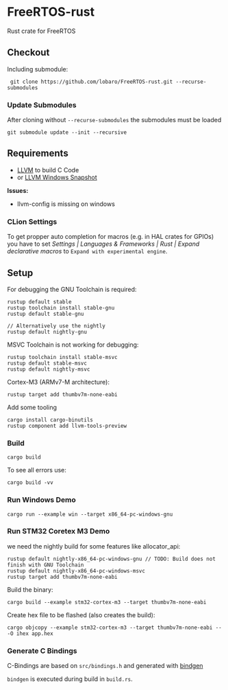 # FreeRTOS-rust
Rust crate for FreeRTOS

## Checkout

Including submodule:

     git clone https://github.com/lobaro/FreeRTOS-rust.git --recurse-submodules

### Update Submodules

After cloning without `--recurse-submodules` the submodules must be loaded

    git submodule update --init --recursive

## Requirements

* [LLVM](https://releases.llvm.org/download.html) to build C Code
* or [LLVM Windows Snapshot](http://llvm.org/builds/)

**Issues:**

* llvm-config is missing on windows

### CLion Settings

To get propper auto completion for macros (e.g. in HAL crates for GPIOs) you have to set
*Settings | Languages & Frameworks | Rust | Expand declarative macros* to `Expand with experimental engine`.

## Setup

For debugging the GNU Toolchain is required:

    rustup default stable
    rustup toolchain install stable-gnu
    rustup default stable-gnu
    
    // Alternatively use the nightly
    rustup default nightly-gnu
    
MSVC Toolchain is not working for debugging:

    rustup toolchain install stable-msvc
    rustup default stable-msvc
    rustup default nightly-msvc
    
Cortex-M3 (ARMv7-M architecture):

    rustup target add thumbv7m-none-eabi
    
    
Add some tooling

    cargo install cargo-binutils
    rustup component add llvm-tools-preview

### Build

    cargo build
    
To see all errors use:

    cargo build -vv

### Run Windows Demo

    cargo run --example win --target x86_64-pc-windows-gnu
    
### Run STM32 Coretex M3 Demo

we need the nightly build for some features like allocator_api:

    rustup default nightly-x86_64-pc-windows-gnu // TODO: Build does not finish with GNU Toolchain
    rustup default nightly-x86_64-pc-windows-msvc
    rustup target add thumbv7m-none-eabi
    
Build the binary:

    cargo build --example stm32-cortex-m3 --target thumbv7m-none-eabi
    
Create hex file to be flashed (also creates the build):

    cargo objcopy --example stm32-cortex-m3 --target thumbv7m-none-eabi -- -O ihex app.hex

### Generate C Bindings

C-Bindings are based on `src/bindings.h` and generated with [bindgen](https://github.com/rust-lang/rust-bindgen)

`bindgen` is executed during build in `build.rs`.





